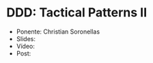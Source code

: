 DDD: Tactical Patterns II
=======================

* Ponente: Christian Soronellas
* Slides:
* Vídeo:
* Post: